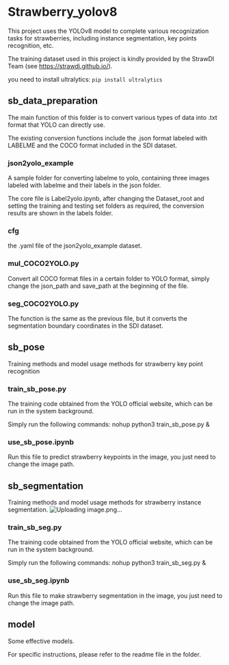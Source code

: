 # Strawberry_yolov8
This project uses the YOLOv8 model to complete various recognization tasks for strawberries, including instance segmentation, key points recognition, etc.

The training dataset used in this project is kindly provided by the StrawDI Team (see https://strawdi.github.io/).

you need to install ultralytics:
`pip install ultralytics`

## sb_data_preparation
The main function of this folder is to convert various types of data into .txt format that YOLO can directly use. 

The existing conversion functions include the .json format labeled with LABELME and the COCO format included in the SDI dataset.

### json2yolo_example
A sample folder for converting labelme to yolo, containing three images labeled with labelme and their labels in the json folder.

The core file is Label2yolo.ipynb, after changing the Dataset_root and setting the training and testing set folders as required, the conversion results are shown in the labels folder.

### cfg
the .yaml file of the  json2yolo_example dataset.

### mul_COCO2YOLO.py
Convert all COCO format files in a certain folder to YOLO format, simply change the json_path and save_path at the beginning of the file.

### seg_COCO2YOLO.py
The function is the same as the previous file, but it converts the segmentation boundary coordinates in the SDI dataset.

## sb_pose
Training methods and model usage methods for strawberry key point recognition

### train_sb_pose.py
The training code obtained from the YOLO official website, which can be run in the system background.

Simply run the following commands: nohup python3 train_sb_pose.py &

### use_sb_pose.ipynb
Run this file to predict strawberry keypoints in the image, you just need to change the image path.

## sb_segmentation
Training methods and model usage methods for strawberry instance segmentation.
![Uploading image.png…]()

### train_sb_seg.py
The training code obtained from the YOLO official website, which can be run in the system background.

Simply run the following commands: nohup python3 train_sb_seg.py &

### use_sb_seg.ipynb
Run this file to make strawberry segmentation in the image, you just need to change the image path.

## model
Some effective models.

For specific instructions, please refer to the readme file in the folder.
